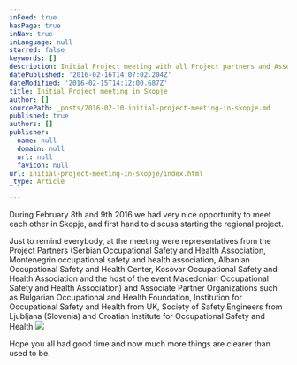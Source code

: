 ```yaml
---
inFeed: true
hasPage: true
inNav: true
inLanguage: null
starred: false
keywords: []
description: Initial Project meeting with all Project partners and Associate Partners
datePublished: '2016-02-16T14:07:02.204Z'
dateModified: '2016-02-15T14:12:00.687Z'
title: Initial Project meeting in Skopje
author: []
sourcePath: _posts/2016-02-10-initial-project-meeting-in-skopje.md
published: true
authors: []
publisher:
  name: null
  domain: null
  url: null
  favicon: null
url: initial-project-meeting-in-skopje/index.html
_type: Article

---
```

During February 8th and 9th 2016 we had very nice opportunity to meet each other in Skopje, and first hand to discuss starting the regional project. 

Just to remind everybody, at the meeting were representatives from the Project Partners (Serbian Occupational Safety and Health Association, Montenegrin occupational safety and health association, Albanian Occupational Safety and Health Center, Kosovar Occupational Safety and Health Association and the host of the event Macedonian Occupational Safety and Health Association) and Associate Partner Organizations such as Bulgarian Occupational and Health Foundation, Institution for Occupational Safety and Health from UK, Society of Safety Engineers from Ljubljana (Slovenia) and Croatian Institute for Occupational Safety and Health
![](https://the-grid-user-content.s3-us-west-2.amazonaws.com/85522216-e2df-420d-a4c5-aa0b1a1e3121.jpg)

Hope you all had good time and now much more things are clearer than used to be.